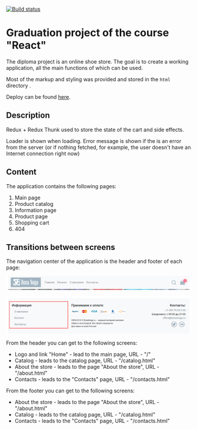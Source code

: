﻿[![Build status](https://ci.appveyor.com/api/projects/status/0um08ln7forutas0?svg=true)](https://ci.appveyor.com/project/anastasia-shmeleva/ra-diploma-frontend)

#  Graduation project of the course "React"

The diploma project is an online shoe store. The goal is to create a working application, all the main functions of which can be used.

Most of the markup and styling was provided and stored in the `html` directory . 

Deploy can be found [here](https://anastasia-shmeleva.github.io/ra-diploma-frontend/).

##  Description

Redux + Redux Thunk used to store the state of the cart and side effects.

Loader is shown when loading.
Error message is shown if the is an error from the server (or if nothing fetched, for example, the user doesn't have an Internet connection right now)

##  Content

The application contains the following pages:

1. Main page
1. Product catalog
1. Information page
1. Product page
1. Shopping cart
1. 404 

##  Transitions between screens

The navigation center of the application is the header and footer of each page:

![ Header ](./assets/header-menu.png)

![ Footer ](./assets/footer-menu.png)

From the header you can get to the following screens:
* Logo and link "Home" - lead to the main page, URL - "/"
* Catalog - leads to the catalog page, URL - "/catalog.html"
* About the store - leads to the page "About the store", URL - "/about.html"
* Contacts - leads to the "Contacts" page, URL - "/contacts.html"

From the footer you can get to the following screens:
* About the store - leads to the page "About the store", URL - "/about.html"
* Catalog - leads to the catalog page, URL - "/catalog.html"
* Contacts - leads to the "Contacts" page, URL - "/contacts.html"
